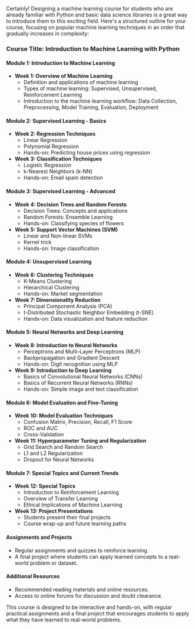 Certainly! Designing a machine learning course for students who are already familiar with Python and basic data science libraries is a great way to introduce them to this exciting field. Here's a structured outline for your course, focusing on popular machine learning techniques in an order that gradually increases in complexity:

### Course Title: Introduction to Machine Learning with Python

#### **Module 1: Introduction to Machine Learning**
- **Week 1: Overview of Machine Learning**
  - Definition and applications of machine learning
  - Types of machine learning: Supervised, Unsupervised, Reinforcement Learning
  - Introduction to the machine learning workflow: Data Collection, Preprocessing, Model Training, Evaluation, Deployment

#### **Module 2: Supervised Learning - Basics**
- **Week 2: Regression Techniques**
  - Linear Regression
  - Polynomial Regression
  - Hands-on: Predicting house prices using regression
- **Week 3: Classification Techniques**
  - Logistic Regression
  - k-Nearest Neighbors (k-NN)
  - Hands-on: Email spam detection

#### **Module 3: Supervised Learning - Advanced**
- **Week 4: Decision Trees and Random Forests**
  - Decision Trees: Concepts and applications
  - Random Forests: Ensemble Learning
  - Hands-on: Classifying species of flowers
- **Week 5: Support Vector Machines (SVM)**
  - Linear and Non-linear SVMs
  - Kernel trick
  - Hands-on: Image classification

#### **Module 4: Unsupervised Learning**
- **Week 6: Clustering Techniques**
  - K-Means Clustering
  - Hierarchical Clustering
  - Hands-on: Market segmentation
- **Week 7: Dimensionality Reduction**
  - Principal Component Analysis (PCA)
  - t-Distributed Stochastic Neighbor Embedding (t-SNE)
  - Hands-on: Data visualization and feature reduction

#### **Module 5: Neural Networks and Deep Learning**
- **Week 8: Introduction to Neural Networks**
  - Perceptrons and Multi-Layer Perceptrons (MLP)
  - Backpropagation and Gradient Descent
  - Hands-on: Digit recognition using MLP
- **Week 9: Introduction to Deep Learning**
  - Basics of Convolutional Neural Networks (CNNs)
  - Basics of Recurrent Neural Networks (RNNs)
  - Hands-on: Simple image and text classification

#### **Module 6: Model Evaluation and Fine-Tuning**
- **Week 10: Model Evaluation Techniques**
  - Confusion Matrix, Precision, Recall, F1 Score
  - ROC and AUC
  - Cross-Validation
- **Week 11: Hyperparameter Tuning and Regularization**
  - Grid Search and Random Search
  - L1 and L2 Regularization
  - Dropout for Neural Networks

#### **Module 7: Special Topics and Current Trends**
- **Week 12: Special Topics**
  - Introduction to Reinforcement Learning
  - Overview of Transfer Learning
  - Ethical Implications of Machine Learning
- **Week 13: Project Presentations**
  - Students present their final projects
  - Course wrap-up and future learning paths

#### **Assignments and Projects**
- Regular assignments and quizzes to reinforce learning.
- A final project where students can apply learned concepts to a real-world problem or dataset.

#### **Additional Resources**
- Recommended reading materials and online resources.
- Access to online forums for discussion and doubt clearance.

This course is designed to be interactive and hands-on, with regular practical assignments and a final project that encourages students to apply what they have learned to real-world problems.